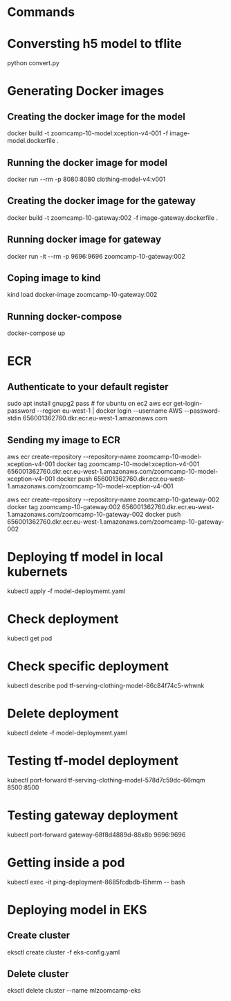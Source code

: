 # Commands

# Conversting h5 model to tflite
python convert.py

# Generating Docker images

## Creating the docker image for the model
docker build -t zoomcamp-10-model:xception-v4-001 -f image-model.dockerfile .

## Running the docker image for model
docker run --rm -p 8080:8080 clothing-model-v4:v001


## Creating the docker image for the gateway
docker build -t zoomcamp-10-gateway:002   -f image-gateway.dockerfile .

## Running docker image for gateway
docker run -it --rm -p 9696:9696 zoomcamp-10-gateway:002

## Coping image to kind
kind load docker-image zoomcamp-10-gateway:002


## Running docker-compose
docker-compose up

# ECR 
## Authenticate to your default register
sudo apt install gnupg2 pass # for ubuntu on ec2
aws ecr get-login-password --region eu-west-1 | docker login --username AWS --password-stdin 656001362760.dkr.ecr.eu-west-1.amazonaws.com

## Sending my image to ECR
aws ecr create-repository --repository-name zoomcamp-10-model-xception-v4-001
docker tag zoomcamp-10-model:xception-v4-001 656001362760.dkr.ecr.eu-west-1.amazonaws.com/zoomcamp-10-model-xception-v4-001
docker push 656001362760.dkr.ecr.eu-west-1.amazonaws.com/zoomcamp-10-model-xception-v4-001

aws ecr create-repository --repository-name zoomcamp-10-gateway-002
docker tag zoomcamp-10-gateway:002 656001362760.dkr.ecr.eu-west-1.amazonaws.com/zoomcamp-10-gateway-002
docker push 656001362760.dkr.ecr.eu-west-1.amazonaws.com/zoomcamp-10-gateway-002


# Deploying tf model in local kubernets
kubectl apply -f model-deploymemt.yaml 

# Check deployment
kubectl get pod

# Check specific deployment
kubectl describe pod tf-serving-clothing-model-86c84f74c5-whwnk

# Delete deployment
kubectl delete -f model-deploymemt.yaml 

# Testing tf-model deployment
kubectl port-forward tf-serving-clothing-model-578d7c59dc-66mqm 8500:8500

# Testing gateway deployment
kubectl port-forward gateway-68f8d4889d-88x8b 9696:9696

# Getting inside a pod
kubectl exec -it ping-deployment-8685fcdbdb-l5hmm -- bash


# Deploying model in EKS

## Create cluster
eksctl create cluster -f eks-config.yaml

## Delete cluster
eksctl delete cluster --name mlzoomcamp-eks
